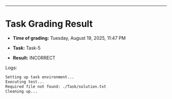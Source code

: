 
---
# Task Grading Result

- **Time of grading:** Tuesday, August 19, 2025, 11:47 PM

- **Task:** Task-5

- **Result:** INCORRECT


Logs:
```bash
Setting up task environment...
Executing test...
Required file not found: ./Task/solution.txt
Cleaning up...
```

